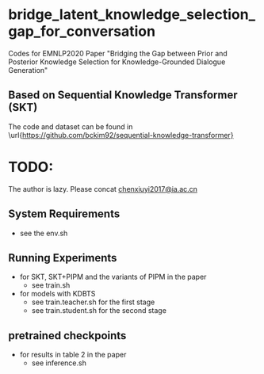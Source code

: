 # bridge_latent_knowledge_selection_gap_for_conversation
Codes for EMNLP2020 Paper "Bridging the Gap between Prior and Posterior Knowledge Selection for Knowledge-Grounded Dialogue Generation"
## Based on Sequential Knowledge Transformer (SKT)
The code and dataset can be found in \url{https://github.com/bckim92/sequential-knowledge-transformer}

# TODO:
The author is lazy.
Please concat chenxiuyi2017@ia.ac.cn 

## System Requirements
- see the env.sh

## Running Experiments
- for SKT, SKT+PIPM and the variants of PIPM in the paper
  - see train.sh
- for models with KDBTS
  - see train.teacher.sh for the first stage
  - see train.student.sh for the second stage

## pretrained checkpoints
- for results in table 2 in the paper
  - see inference.sh
